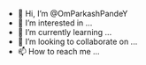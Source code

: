 - 👋 Hi, I’m @OmParkashPandeY
- 👀 I’m interested in ...
- 🌱 I’m currently learning ...
- 💞️ I’m looking to collaborate on ...
- 📫 How to reach me ...

<!---
OmParkashPandeY/OmParkashPandeY is a ✨ special ✨ repository because its `README.md` (this file) appears on your GitHub profile.
You can click the Preview link to take a look at your changes.
--->
